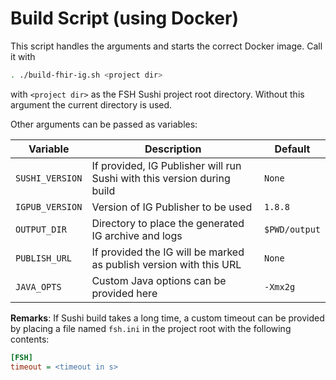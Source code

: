 # Build Script (using Docker)

This script handles the arguments and starts the correct Docker image. Call it with

```bash
. ./build-fhir-ig.sh <project dir>
```

with `<project dir>` as the FSH Sushi project root directory. Without this argument the current directory is used.

Other arguments can be passed as variables:

| Variable | Description | Default |
| --- | --- | --- |
| `SUSHI_VERSION` |  If provided, IG Publisher will run Sushi with this version during build | `None` |
| `IGPUB_VERSION` | Version of IG Publisher to be used | `1.8.8` |
| `OUTPUT_DIR` | Directory to place the generated IG archive and logs | `$PWD/output` |
| `PUBLISH_URL` | If provided the IG will be marked as publish version with this URL | `None` |
| `JAVA_OPTS` | Custom Java options can be provided here | `-Xmx2g` |

**Remarks**: If Sushi build takes a long time, a custom timeout can be provided by placing a file named `fsh.ini` in the project root with the following contents:

```ini
[FSH]
timeout = <timeout in s>
```
